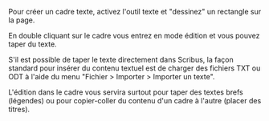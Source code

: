 Pour créer un cadre texte, activez l'outil texte et "dessinez" un rectangle sur la page.

En double cliquant sur le cadre vous entrez en mode édition et vous pouvez taper du texte.

S'il est possible de taper le texte directement dans Scribus, la façon standard pour insérer du contenu textuel est de charger des fichiers TXT ou ODT à l'aide du menu "Fichier &gt; Importer > Importer un texte".

L'édition dans le cadre vous servira surtout pour taper des textes brefs (légendes) ou pour copier-coller du contenu d'un cadre à l'autre (placer des titres).
